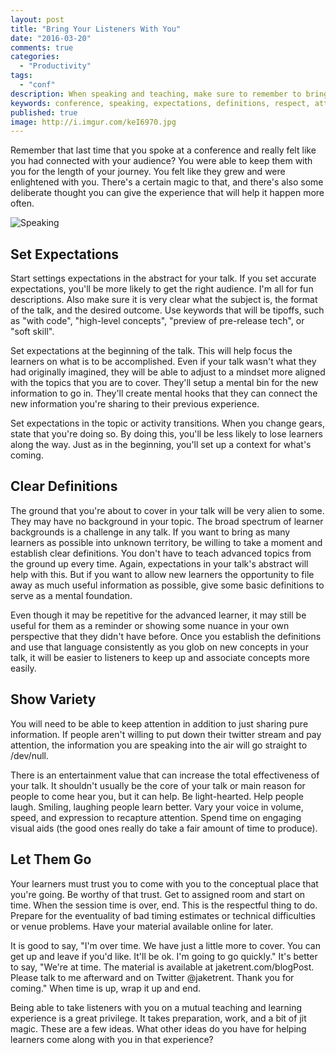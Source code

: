 ```yaml
---
layout: post
title: "Bring Your Listeners With You"
date: "2016-03-20"
comments: true
categories:
  - "Productivity"
tags:
  - "conf"
description: When speaking and teaching, make sure to remember to bring your listeners with you.
keywords: conference, speaking, expectations, definitions, respect, attention
published: true
image: http://i.imgur.com/keI6970.jpg
---
```


Remember that last time that you spoke at a conference and really felt like you had connected with your audience?  You were able to keep them with you for the length of your journey.  You felt like they grew and were enlightened with you.  There's a certain magic to that, and there's also some deliberate thought you can give the experience that will help it happen more often.

![Speaking](http://i.imgur.com/keI6970.jpg)

<!--more-->

## Set Expectations

Start settings expectations in the abstract for your talk.  If you set accurate expectations, you'll be more likely to get the right audience.  I'm all for fun descriptions.  Also make sure it is very clear what the subject is, the format of the talk, and the desired outcome.  Use keywords that will be tipoffs, such as "with code", "high-level concepts", "preview of pre-release tech", or "soft skill".

Set expectations at the beginning of the talk.  This will help focus the learners on what is to be accomplished.  Even if your talk wasn't what they had originally imagined, they will be able to adjust to a mindset more aligned with the topics that you are to cover.  They'll setup a mental bin for the new information to go in.  They'll create mental hooks that they can connect the new information you're sharing to their previous experience.

Set expectations in the topic or activity transitions.  When you change gears, state that you're doing so.  By doing this, you'll be less likely to lose learners along the way.  Just as in the beginning, you'll set up a context for what's coming.

## Clear Definitions

The ground that you're about to cover in your talk will be very alien to some.  They may have no background in your topic.  The broad spectrum of learner backgrounds is a challenge in any talk.  If you want to bring as many learners as possible into unknown territory, be willing to take a moment and establish clear definitions.  You don't have to teach advanced topics from the ground up every time.  Again, expectations in your talk's abstract will help with this.  But if you want to allow new learners the opportunity to file away as much useful information as possible, give some basic definitions to serve as a mental foundation.

Even though it may be repetitive for the advanced learner, it may still be useful for them as a reminder or showing some nuance in your own perspective that they didn't have before.  Once you establish the definitions and use that language consistently as you glob on new concepts in your talk, it will be easier to listeners to keep up and associate concepts more easily.

## Show Variety

You will need to be able to keep attention in addition to just sharing pure information.  If people aren't willing to put down their twitter stream and pay attention, the information you are speaking into the air will go straight to /dev/null.

There is an entertainment value that can increase the total effectiveness of your talk.  It shouldn't usually be the core of your talk or main reason for people to come hear you, but it can help.  Be light-hearted.  Help people laugh.  Smiling, laughing people learn better.  Vary your voice in volume, speed, and expression to recapture attention.  Spend time on engaging visual aids (the good ones really do take a fair amount of time to produce).

## Let Them Go

Your learners must trust you to come with you to the conceptual place that you're going.  Be worthy of that trust.  Get to assigned room and start on time.  When the session time is over, end.  This is the respectful thing to do.  Prepare for the eventuality of bad timing estimates or technical difficulties or venue problems.  Have your material available online for later.  

It is good to say, "I'm over time.  We have just a little more to cover.  You can get up and leave if you'd like.  It'll be ok.  I'm going to go quickly."  It's better to say, "We're at time.  The material is available at jaketrent.com/blogPost.  Please talk to me afterward and on Twitter @jaketrent.  Thank you for coming."  When time is up, wrap it up and end.

Being able to take listeners with you on a mutual teaching and learning experience is a great privilege.  It takes preparation, work, and a bit of jit magic.  These are a few ideas.  What other ideas do you have for helping learners come along with you in that experience?
